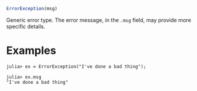 ```julia
ErrorException(msg)
```

Generic error type. The error message, in the `.msg` field, may provide more specific details.

# Examples

```jldoctest
julia> ex = ErrorException("I've done a bad thing");

julia> ex.msg
"I've done a bad thing"
```
